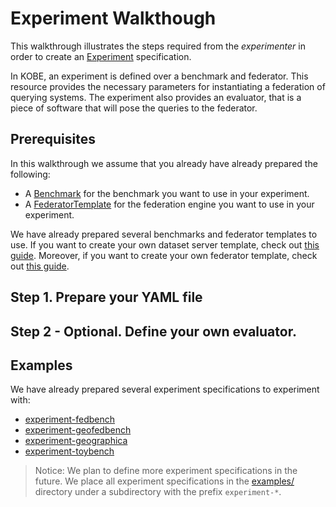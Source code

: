 # Experiment Walkthough

This walkthrough illustrates the steps required from the *experimenter* in order to create an [Experiment](../operator/docs/api.md#experiment) specification.

In KOBE, an experiment is defined over a benchmark and federator.
This resource provides the necessary parameters for instantiating a federation of querying systems.
The experiment also provides an evaluator, that is a piece of software that will pose the queries to the federator.

## Prerequisites

In this walkthrough we assume that you already have already prepared the following:

* A [Benchmark](../operator/docs/api.md#benchmark) for the benchmark you want to use in your experiment.
* A [FederatorTemplate](../operator/docs/api.md#federatortemplate) for the federation engine you want to use in your experiment.

We have already prepared several benchmarks and federator templates to use.
If you want to create your own dataset server template, check out [this guide](./benchmarkWalkthrough.md).
Moreover, if you want to create your own federator template, check out [this guide](..).

## Step 1. Prepare your YAML file

## Step 2 - Optional. Define your own evaluator.

## Examples

We have already prepared several experiment specifications to experiment with:

* [experiment-fedbench](../examples/experiment-fedbench)
* [experiment-geofedbench](../examples/experiment-geofedbench)
* [experiment-geographica](../examples/experiment-geographica)
* [experiment-toybench](../examples/experiment-toybench)

> Notice: We plan to define more experiment specifications in the future.
> We place all experiment specifications in the [examples/](../examples/) directory
> under a subdirectory with the prefix `experiment-*`. 
